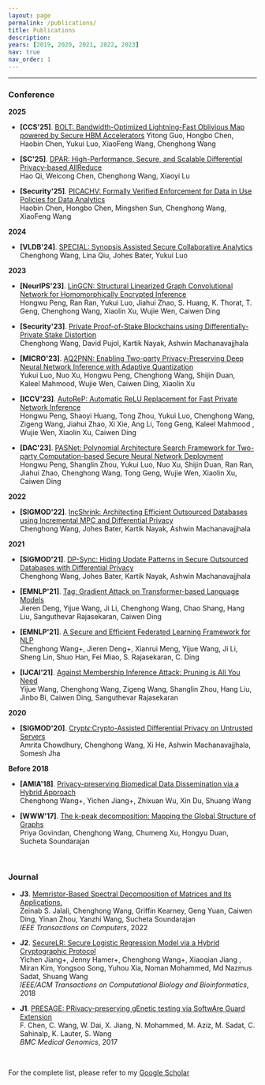 ```yaml
---
layout: page
permalink: /publications/
title: Publications
description:
years: [2019, 2020, 2021, 2022, 2023]
nav: true
nav_order: 1
---
```


<hr>

### **Conference**
**2025**
- **[CCS'25]**. [BOLT: Bandwidth-Optimized Lightning-Fast Oblivious Map powered by
Secure HBM Accelerators](#)
Yitong Guo, Hongbo Chen, Haobin Chen, Yukui Luo, XiaoFeng Wang, Chenghong Wang

- **[SC'25]**. [DPAR: High-Performance, Secure, and Scalable Differential Privacy-based AllReduce](#)\
Hao Qi, Weicong Chen, Chenghong Wang, Xiaoyi Lu

- **[Security'25]**. [PICACHV: Formally Verified Enforcement for Data in Use Policies for Data Analytics](https://www.usenix.org/conference/usenixsecurity25/presentation/chen-haobin)\
Haobin Chen, Hongbo Chen, Mingshen Sun, Chenghong Wang, XiaoFeng Wang

**2024**
- **[VLDB'24]**. [SPECIAL: Synopsis Assisted Secure Collaborative Analytics](https://arxiv.org/pdf/2404.18388)\
Chenghong Wang, Lina Qiu, Johes Bater, Yukui Luo

**2023**
- **[NeurIPS'23]**. [LinGCN: Structural Linearized Graph Convolutional Network for Homomorphically Encrypted Inference](https://arxiv.org/abs/2309.14331)\
Hongwu Peng, Ran Ran, Yukui Luo, Jiahui Zhao, S. Huang, K. Thorat, T. Geng, Chenghong Wang, Xiaolin Xu, Wujie Wen, Caiwen Ding

- **[Security'23]**. [Private Proof-of-Stake Blockchains using Differentially-Private Stake Distortion](https://eprint.iacr.org/2023/787)\
Chenghong Wang, David Pujol, Kartik Nayak, Ashwin Machanavajjhala

- **[MICRO'23]**. [AQ2PNN: Enabling Two-party Privacy-Preserving Deep Neural Network Inference with Adaptive Quantization](#)\
Yukui Luo, Nuo Xu, Hongwu Peng, Chenghong Wang, Shijin Duan, Kaleel Mahmood, Wujie Wen, Caiwen Ding, Xiaolin Xu
  
- **[ICCV'23]**. [AutoReP: Automatic ReLU Replacement for Fast Private Network Inference](#)\
Hongwu Peng, Shaoyi Huang, Tong Zhou, Yukui Luo, Chenghong Wang, Zigeng Wang, Jiahui Zhao, Xi Xie, Ang Li, Tong Geng, Kaleel Mahmood , Wujie Wen, Xiaolin Xu, Caiwen Ding

- **[DAC'23]**. [PASNet: Polynomial Architecture Search Framework for Two-party Computation-based Secure Neural Network Deployment](https://arxiv.org/pdf/2306.15513.pdf)\
Hongwu Peng, Shanglin Zhou, Yukui Luo, Nuo Xu, Shijin Duan, Ran Ran, Jiahui Zhao, Chenghong Wang, Tong Geng, Wujie Wen, Xiaolin Xu, Caiwen Ding

**2022**
- **[SIGMOD'22]**. [IncShrink: Architecting Efficient Outsourced Databases using Incremental MPC and Differential Privacy](https://arxiv.org/abs/2203.05084)\
Chenghong Wang, Johes Bater, Kartik Nayak, Ashwin Machanavajjhala

**2021**
- **[SIGMOD'21]**. [DP-Sync: Hiding Update Patterns in Secure Outsourced Databases with Differential Privacy](https://arxiv.org/abs/2103.15942)\
Chenghong Wang, Johes Bater, Kartik Nayak, Ashwin Machanavajjhala

- **[EMNLP'21]**. [Tag: Gradient Attack on Transformer-based Language Models](https://aclanthology.org/2021.findings-emnlp.305.pdf)\
Jieren Deng, Yijue Wang, Ji Li, Chenghong Wang, Chao Shang, Hang Liu, Sanguthevar Rajasekaran, Caiwen Ding

- **[EMNLP'21]**. [A Secure and Efficient Federated Learning Framework for NLP](https://aclanthology.org/2021.emnlp-main.606)\
Chenghong Wang+, Jieren Deng+, Xianrui Meng, Yijue Wang, Ji Li, Sheng Lin, Shuo Han, Fei Miao, S. Rajasekaran, C. Ding

- **[IJCAI'21]**. [Against Membership Inference Attack: Pruning is All You Need](https://arxiv.org/abs/2008.13578)\
Yijue Wang, Chenghong Wang, Zigeng Wang, Shanglin Zhou, Hang Liu, Jinbo Bi, Caiwen Ding, Sanguthevar Rajasekaran

**2020**
- **[SIGMOD'20]**. [Crypt$\epsilon$:Crypto-Assisted Differential Privacy on Untrusted Servers](https://dl.acm.org/doi/10.1145/3318464.3380596)\
Amrita Chowdhury, Chenghong Wang, Xi He, Ashwin Machanavajjhala, Somesh Jha

**Before 2018**
- **[AMIA'18]**.  [Privacy-preserving Biomedical Data Dissemination via a Hybrid Approach](https://www.ncbi.nlm.nih.gov/pmc/articles/PMC6371369/)\
Chenghong Wang+, Yichen Jiang+, Zhixuan Wu, Xin Du, Shuang Wang

- **[WWW'17]**. [The k-peak decomposition: Mapping the Global Structure of Graphs](https://dl.acm.org/doi/10.1145/3038912.3052635)\
Priya Govindan, Chenghong Wang, Chumeng Xu, Hongyu Duan, Sucheta Soundarajan

<br>

### **Journal**

- **J3**. [Memristor-Based Spectral Decomposition of Matrices and Its Applications.](https://ieeexplore.ieee.org/document/9869704/)\
Zeinab S. Jalali, Chenghong Wang, Griffin Kearney, Geng Yuan, Caiwen Ding, Yinan Zhou, Yanzhi Wang, Sucheta Soundarajan\
*IEEE Transactions on Computers*, 2022 


- **J2**. [SecureLR: Secure Logistic Regression Model via a Hybrid Cryptographic Protocol](https://ieeexplore.ieee.org/document/8355587)\
Yichen Jiang+, Jenny Hamer+, Chenghong Wang+, Xiaoqian Jiang , Miran Kim, Yongsoo Song, Yuhou Xia, Noman Mohammed, Md Nazmus Sadat, Shuang Wang\
*IEEE/ACM Transactions on Computational Biology and Bioinformatics*, 2018

- **J1**. [PRESAGE: PRivacy-preserving gEnetic testing via SoftwAre Guard Extension](https://bmcmedgenomics.biomedcentral.com/articles/10.1186/s12920-017-0281-2)\
F. Chen, C. Wang, W. Dai, X. Jiang, N. Mohammed, M. Aziz, M. Sadat, C. Sahinalp, K. Lauter, S. Wang\
*BMC Medical Genomics*, 2017

<br>

For the complete list, please refer to my [Google Scholar](https://scholar.google.com/citations?user=92DM_CQAAAAJ&hl=en) 
